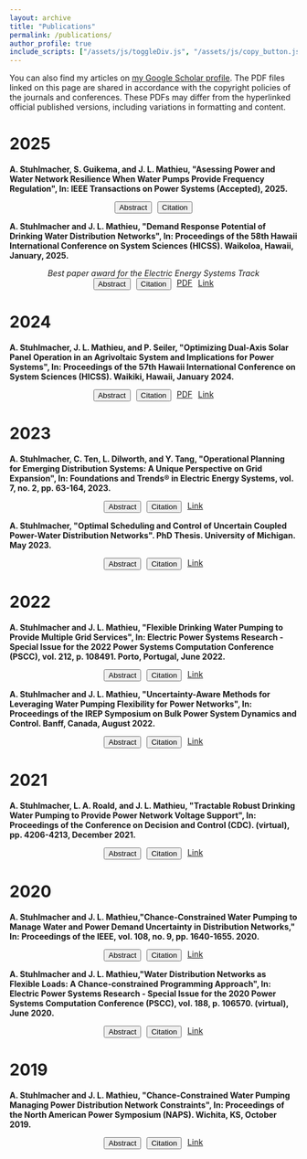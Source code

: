 ```yaml
---
layout: archive
title: "Publications"
permalink: /publications/
author_profile: true
include_scripts: ["/assets/js/toggleDiv.js", "/assets/js/copy_button.js"]
---
```


You can also find my articles on <a href="https://scholar.google.com/citations?user=usoAHLIAAAAJ&hl" target="_blank">my Google Scholar profile</a>. The PDF files linked on this page are shared in accordance with the copyright policies of the journals and conferences. These PDFs may differ from the hyperlinked official published versions, including variations in formatting and content. 

# 2025
**A. Stuhlmacher, S. Guikema, and J. L. Mathieu,  "Asessing Power and Water Network Resilience When Water Pumps Provide Frequency Regulation", In: IEEE Transactions on Power Systems (Accepted), 2025.**
<div class="button-group-StuhlmacherTPWRS2025" style="display: flex; gap: 10px; text-align: center; justify-content: center; ">
    <button id="abstractButton-StuhlmacherTPWRS2025" class="btn btn--research" onclick="toggleDiv('abstract-StuhlmacherTPWRS2025','abstractButton-StuhlmacherTPWRS2025')">Abstract</button>
    <button id="citationButton-StuhlmacherTPWRS2025" class="btn btn--research" onclick="toggleDiv('citation-StuhlmacherTPWRS2025', 'citationButton-StuhlmacherTPWRS2025')">Citation</button>
    <!--<a class="btn btn--research" href="/files/papers/Stuhlmacher-Mathieu-HICSS-2025-WDN_Flexibility_Capacity.pdf" target="_blank">PDF</a>-->
    <!--<a class="btn btn--research" target="_blank" href="https://hdl.handle.net/10125/109192">Link</a>-->
</div>

<div id="abstract-StuhlmacherTPWRS2025" style="display:none">
    Pumps in drinking water distribution networks can be operated as flexible, controllable loads to help support the electric power grid, e.g., by providing frequency regulation. However, departures from conventional water network operation should not degrade the ability of the water and power networks to respond to high impact low frequency events. In this paper, we evaluate the resilience of water and power distribution networks surrounding a storm-induced power outage given an optimal pumping strategy that minimizes electricity costs and is capable of offering frequency regulation. The water network resilience under optimal water pumping strategies is compared with its resilience under a conventional rule-based water pumping strategy. In a case study, we consider an extreme wind event that causes power outages in the power distribution network impacting pumps in the water network. We found that the optimal control strategies are significantly less expensive than the traditional rule-based strategy but the water tanks levels are lower within the optimal pumping strategies, potentially reducing water service availability during long power outages. However, we also observed that the tank levels remain further from their limits when the optimal pumping strategy provides frequency regulation in addition to minimizing electricity costs, resulting in improved resilience metrics.
</div>

<div id="citation-StuhlmacherTPWRS2025" style="display:none">
<p>Bibtex data:</p>
       
<div id="bibtex-StuhlmacherTPWRS2025" >

```bibtex
@article{StuhlmacherTPWRS2025,
    author = {A. Stuhlmacher, S. Guikema, and J. L. Mathieu},
    title = {Assessing Power and Water Network Resilience When Water Pumps Provide Frequency Regulation},
    journal = {IEEE Transactions on Power Systems},
    year = {2025}
}
```

</div>
    <div style="position: relative; margin-top: 0px; margin-bottom: 30px; padding-bottom: 15px;">
        <button class="btn btn--success copy-button" 
            onclick="copyBibtex('bibtex-StuhlmacherTPWRS2025')" 
            style="position: absolute; top: 0px; right: 5px;">
            Copy
        </button>
    </div>  
    
</div>

**A. Stuhlmacher and J. L. Mathieu,  "Demand Response Potential of Drinking Water Distribution Networks", In: Proceedings of the 58th Hawaii International Conference on System Sciences (HICSS). Waikoloa, Hawaii, January, 2025.**
<center>
<em> Best paper award for the Electric Energy Systems Track </em>
</center>
<div class="button-group-StuhlmacherHICSS2025" style="display: flex; gap: 10px; text-align: center; justify-content: center; ">
    <button id="abstractButton-StuhlmacherHICSS2025" class="btn btn--research" onclick="toggleDiv('abstract-StuhlmacherHICSS2025','abstractButton-StuhlmacherHICSS2025')">Abstract</button>
    <button id="citationButton-StuhlmacherHICSS2025" class="btn btn--research" onclick="toggleDiv('citation-StuhlmacherHICSS2025', 'citationButton-StuhlmacherHICSS2025')">Citation</button>
    <a class="btn btn--research" href="/files/papers/Stuhlmacher-Mathieu-HICSS-2025-WDN_Flexibility_Capacity.pdf" target="_blank">PDF</a>
    <a class="btn btn--research" target="_blank" href="https://hdl.handle.net/10125/109192">Link</a>
</div>


<div id="abstract-StuhlmacherHICSS2025" style="display:none">
    Pumps in drinking water distribution networks can be controlled to participate in demand response programs. In this paper, we estimate the demand response potential of water distribution networks based on actual network data. We calculate the power and energy capacities of community water systems within Wisconsin and Arizona, drawing on publicly available data of consumer water demand, population served, storage tanks, and pump specifications. We then extrapolate this data to get an order-of-magnitude estimate for the entire United States. Overall, we found that water distribution networks are sizable demand response assets with an estimated power capacity of 21 GW and energy capacity of 925 GWh in the United States. We also found that large and very large utilities may be the best demand response candidates. This paper also discusses factors impacting water supply flexibility and future research directions.
</div>

<div id="citation-StuhlmacherHICSS2025" style="display:none">
<p>Bibtex data:</p>
       
<div id="bibtex-StuhlmacherHICSS2025" >

```bibtex
@inproceedings{StuhlmacherHICSS2025,
    author = {A. Stuhlmacher and J. L. Mathieu},
    title = {Demand Response Potential of Drinking Water Distribution Networks},
    booktitle = {Proceedings of the 58th Hawaii International Conference on System Sciences (HICSS)},
    year = {2025},
    address = {Waikoloa, Hawaii}
}
```

</div>
    <div style="position: relative; margin-top: 0px; margin-bottom: 30px; padding-bottom: 15px;">
        <button class="btn btn--success copy-button" 
            onclick="copyBibtex('bibtex-StuhlmacherHICSS2025')" 
            style="position: absolute; top: 0px; right: 5px;">
            Copy
        </button>
    </div>  
    
</div>





# 2024

**A. Stuhlmacher, J. L. Mathieu, and P. Seiler, "Optimizing Dual-Axis Solar Panel Operation in an Agrivoltaic System and Implications for Power Systems", In: Proceedings of the 57th Hawaii International Conference on System Sciences (HICSS). Waikiki, Hawaii, January 2024.**
<div class="button-group-StuhlmacherHICSS2024" style="display: flex; gap: 10px; text-align: center; justify-content: center; ">
    <button id="abstractButton-StuhlmacherHICSS2024" class="btn btn--research" onclick="toggleDiv('abstract-StuhlmacherHICSS2024','abstractButton-StuhlmacherHICSS2024')">Abstract</button>
    <button id="citationButton-StuhlmacherHICSS2024" class="btn btn--research" onclick="toggleDiv('citation-StuhlmacherHICSS2024', 'citationButton-StuhlmacherHICSS2024')">Citation</button>
    <a class="btn btn--research" href="/files/papers/Stuhlmacher-Mathieu-Seiler-HICSS-2024-Optimal-Agrivoltaics-Operation.pdf" target="_blank">PDF</a>
    <a class="btn btn--research" target="_blank" href="https://hdl.handle.net/10125/10673">Link</a>
</div>


<div id="abstract-StuhlmacherHICSS2024" style="display:none">
    The concept of agrivoltaics, or co-locating photovoltaic panels and crops, is viewed as a potential solution to competing land demands for food and energy production. In this paper, we propose an optimal dual-axis photovoltaic panel formulation that adjusts the panel position to maximize power generation subject to crop requirements. Through convex relaxations and shading factor approximations, we reformulate the problem as a convex second-order cone program and solve for the panel position adjustments away from the sun-tracking trajectory. We demonstrate our approach in a case study by comparing our approach with an approach that maximizes solar power capture and a scenario in which there are only crops. We found that we are able to successfully adjust the panel position while accounting for the trade-offs between the photovoltaic panels' energy production and the crop health. Additionally, optimizing the operation of an agrivoltaic system allows us to better understand agrivoltaic systems as a resource connected to the power grid.
</div>

<div id="citation-StuhlmacherHICSS2024" style="display:none">
<p>Bibtex data:</p>
       
<div id="bibtex-StuhlmacherHICSS2024" >

```bibtex
@inproceedings{StuhlmacherHICSS2024,
    author = {A. Stuhlmacher and J. L. Mathieu and P. Seiler},
    title = {Optimizing Dual-Axis Solar Panel Operation in an Agrivoltaic System and Implications for Power Systems},
    booktitle = {Proceedings of the 57th Hawaii International Conference on System Sciences (HICSS)},
    year = {2024},
    address = {Waikiki, Hawaii},
    month = {January}
}
```

</div>
    <div style="position: relative; margin-top: 0px; margin-bottom: 30px; padding-bottom: 15px;">
        <button class="btn btn--success copy-button" 
            onclick="copyBibtex('bibtex-StuhlmacherHICSS2024')" 
            style="position: absolute; top: 0px; right: 5px;">
            Copy
        </button>
    </div>  
    
</div>



# 2023

**A. Stuhlmacher, C. Ten, L. Dilworth, and Y. Tang, "Operational Planning for Emerging Distribution Systems: A Unique Perspective on Grid  Expansion", In: Foundations and Trends&reg; in Electric Energy Systems, vol. 7, no. 2, pp. 63-164, 2023.**
<div class="button-group-StuhlmacherFnT2023" style="display: flex; gap: 10px; text-align: center; justify-content: center; ">
    <button id="abstractButton-StuhlmacherFnT2023" class="btn btn--research" onclick="toggleDiv('abstract-StuhlmacherFnT2023','abstractButton-StuhlmacherFnT2023')">Abstract</button>
    <button id="citationButton-StuhlmacherFnT2023" class="btn btn--research" onclick="toggleDiv('citation-StuhlmacherFnT2023', 'citationButton-StuhlmacherFnT2023')">Citation</button>
    <!--<a class="btn btn--research" href="/files/papers/Stuhlmacher-Mathieu-Seiler-HICSS-2024-Optimal-Agrivoltaics-Operation.pdf" target="_blank">PDF</a>-->
    <a class="btn btn--research" target="_blank" href="http://dx.doi.org/10.1561/3100000033">Link</a>
</div>


<div id="abstract-StuhlmacherFnT2023" style="display:none">
    <p>The electrical grid has undergone significant transformations, which have had a profound impact on its distribution system development and expansion. These changes have been primarily driven by changing load profiles, distributed generation sources, and increasingly extreme weather events. Advancements in sensor and communication technologies have played a pivotal role in addressing and adapting to these changes. These changes have also led to an increased focus on reliability and resilience in planning, with priority placed on ensuring robust grid connectivity and flexibility.</p> <p> Three decades ago, power distribution systems were primarily radial with unidirectional power flow. Today's electrical distribution systems have distributed energy resources, leading to bidirectional power flow. The utility's geographic information system network, advanced metering infrastructure, and other technologies are leveraged to allow feeders and distributed energy resources to be interconnected. This has facilitated the integration of the electric grid with networked microgrids, which has improved the overall resilience and efficiency of the distribution system.</p><p> While there have been notable improvements in grid planning, the power grid remains vulnerable to high-impact, low-frequency events caused by climate change, such as hurricanes and tornadoes. This monograph outlines potential solutions for addressing future electric grid issues, including transformer overloading due to electric vehicles, optimization challenges, advanced feeder reconfiguration, and contingency planning for extreme events. The proposed approaches focus on the implementation and operation of new technologies, such as renewable energy sources, batteries, flexible loads, and advanced sensors, that have the potential to transform distribution network planning and operation. From traditional methods to innovative networked microgrids within existing infrastructure and non-wire alternative strategies, this monograph provides a comprehensive overview of stateof- the-art strategies for future problems.
</div>

<div id="citation-StuhlmacherFnT2023" style="display:none">
<p>Bibtex data:</p>
       
<div id="bibtex-StuhlmacherFnT2023" >

```bibtex
@inproceedings{StuhlmacherFnT2023,
    author = {A. Stuhlmacher and C. Ten and L. Dilworth and Y. Tang},
    title = {Operational Planning for Emerging Distribution Systems: A Unique Perspective on Grid Expansion},
    journal = {Foundations and Trends\textregistered{} in Electric Energy Systems},
    volume = {7},
    number = {2},
    pages = {63--164},
    year = {2023}
}
```

</div>
    <div style="position: relative; margin-top: 0px; margin-bottom: 30px; padding-bottom: 15px;">
        <button class="btn btn--success copy-button" 
            onclick="copyBibtex('bibtex-StuhlmacherFnT2023')" 
            style="position: absolute; top: 0px; right: 5px;">
            Copy
        </button>
    </div>  
    
</div>

**A. Stuhlmacher, "Optimal Scheduling and Control of Uncertain Coupled Power-Water Distribution Networks". PhD Thesis. University of Michigan. May 2023.**
<div class="button-group-Stuhlmacher2023" style="display: flex; gap: 10px; text-align: center; justify-content: center; ">
    <button id="abstractButton-Stuhlmacher2023" class="btn btn--research" onclick="toggleDiv('abstract-Stuhlmacher2023','abstractButton-Stuhlmacher2023')">Abstract</button>
    <button id="citationButton-Stuhlmacher2023" class="btn btn--research" onclick="toggleDiv('citation-Stuhlmacher2023', 'citationButton-Stuhlmacher2023')">Citation</button>
    <!--<a class="btn btn--research" href="/files/papers/Stuhlmacher-Mathieu-Seiler-HICSS-2024-Optimal-Agrivoltaics-Operation.pdf" target="_blank">PDF</a>-->
    <a class="btn btn--research" target="_blank" href="https://dx.doi.org/10.7302/7426">Link</a>
</div>


<div id="abstract-Stuhlmacher2023" style="display:none">
    <p>Large amounts of renewable energy resources are being added to the electric power grid in a push to mitigate the effects of climate change. Due the intermittent and uncertain nature of these resources, more flexibility is needed to ensure safe operating conditions of the power grid. A growing body of research has shown that real-time control of flexible electric loads can provide flexibility to the power grid. For instance, drinking water distribution networks can be treated as flexible, controllable assets to the power grid by leveraging the power consumption of water supply pumps and storage capabilities of water tanks. Initial research has explored optimizing the operation of water distribution networks to support the power grid; however, the impact of uncertainty on network performance and value has not been considered.</p><p>In this dissertation, an integrated power-water optimization problem is developed subject to the water and power network constraints and multiple sources of uncertainty. The operation of water distribution networks is optimized to provide multiple local and system services-such as voltage and frequency regulation-to power networks. The integrated optimization of the water distribution network and power network is challenging because both networks have nonconvex models and experience uncertainty (e.g., water and power demands). Additionally, changes in network operation need to clearly provide value to both system operators as well as maintain or improve upon network resilience. The associated benefits and drawbacks of the integrated water-power optimization framework are investigated, with a particular focus on performance, conservativeness, and computational tractability. First, state and country-wide estimates of the power and energy capacity of water distribution networks as flexible loads are calculated using publicly available water distribution network utility information, indicating that water distribution networks can provide a sizable flexible resource. Second, stochastic and robust optimization frameworks are developed to optimally schedule and control the water distribution network to provide power system services while ensuring the safe operation of the power and water distribution networks given power and water demand uncertainties. Third, to address challenges surrounding problem complexity and scalability, this work develops proofs that the monotonicity properties apply to the water flow constraints under certain assumptions, uses approximation and relaxation techniques to reformulate the power-water problem as a convex program, and proposes an analytically reformulated probabilistic framework that manages uncertainty differently in the power and water network. Fourth, the flexibility of the water distribution network may be underutilized if any one power system service is considered. To prevent this, a formulation is developed where the water network provides multiple services simultaneously. This maximizes the overall benefit to the power grid and increases the value proposition to the water distribution network operator. And fifth, optimal pump operation strategies are evaluated to ensure that the power and water networks can respond and adapt to natural hazard events when the water distribution network is providing grid services.</p> <p>Case studies demonstrate the capability of the water distribution network pumps to provide services to the power grid. By co-optimizing the power grid and the drinking water distribution network, improvement in costs, reliability, and resiliency can be realized across these two critical infrastructure systems. Additionally, leveraging the water distribution network to provide flexibility to the power grid can allow for greater quantities of renewable energy resources to be incorporated into the grid and reduce carbon emissions.</p>
</div>

<div id="citation-Stuhlmacher2023" style="display:none">
<p>Bibtex data:</p>
       
<div id="bibtex-Stuhlmacher2023" >

```bibtex
@inproceedings{Stuhlmacher2023,
    author = {A. Stuhlmacher},
    title = {Optimal Scheduling and Control of Uncertain Coupled Power-Water Distribution Networks},
    school = {University of Michigan},
    year = {2023},
    month = {May}
}
```

</div>
    <div style="position: relative; margin-top: 0px; margin-bottom: 30px; padding-bottom: 15px;">
        <button class="btn btn--success copy-button" 
            onclick="copyBibtex('bibtex-Stuhlmacher2023')" 
            style="position: absolute; top: 0px; right: 5px;">
            Copy
        </button>
    </div>  
    
</div>

# 2022

**A. Stuhlmacher and J. L. Mathieu, "Flexible Drinking Water Pumping to Provide Multiple Grid Services", In: Electric Power Systems Research - Special Issue for the 2022 Power Systems Computation Conference (PSCC), vol. 212, p. 108491. Porto, Portugal, June 2022.**
<div class="button-group-StuhlmacherPSCC2022" style="display: flex; gap: 10px; text-align: center; justify-content: center; ">
    <button id="abstractButton-StuhlmacherPSCC2022" class="btn btn--research" onclick="toggleDiv('abstract-StuhlmacherPSCC2022','abstractButton-StuhlmacherPSCC2022')">Abstract</button>
    <button id="citationButton-StuhlmacherPSCC2022" class="btn btn--research" onclick="toggleDiv('citation-StuhlmacherPSCC2022', 'citationButton-StuhlmacherPSCC2022')">Citation</button>
    <!--<a class="btn btn--research" href="/files/papers/Stuhlmacher-Mathieu-Seiler-HICSS-2024-Optimal-Agrivoltaics-Operation.pdf" target="_blank">PDF</a>-->
    <a class="btn btn--research" target="_blank" href="https://doi.org/10.1016/j.epsr.2022.108491">Link</a>
</div>


<div id="abstract-StuhlmacherPSCC2022" style="display:none">
    <p>Drinking water distribution networks (WDNs) can be operated as flexible, controllable loads. In this paper, we consider using WDNs to provide local and grid level services simultaneously to the power grid. We formulate a robust water pumping problem to determine the amount of voltage support and frequency regulation that can be provided subject to network constraints while managing power demand uncertainty. We tractably reformulate the problem as a sequential optimization problem and solve for the scheduled water pumping operation, the frequency regulation capacity, and the optimal control policy parameters that update the pump operation based on the frequency regulation signal and power distribution network demand forecast error. We demonstrate our approach through detailed case studies. Additionally, we evaluate the performance of the reformulation and discuss the benefits and trade-offs of WDNs providing multiple services.
</div>

<div id="citation-StuhlmacherPSCC2022" style="display:none">
<p>Bibtex data:</p>
       
<div id="bibtex-StuhlmacherPSCC2022" >

```bibtex
@article{StuhlmacherPSCC2022,
    author = {A. Stuhlmacher and J. L. Mathieu},
    title = {Flexible Drinking Water Pumping to Provide Multiple Grid Services},
    journal = {Electric Power Systems Research - Special Issue for the 2022 Power Systems Computation Conference (PSCC)},
    volume = {212},
    pages = {108491},
    year = {2022},
    month = {June},
    address = {Porto, Portugal}
}
```

</div>
    <div style="position: relative; margin-top: 0px; margin-bottom: 30px; padding-bottom: 15px;">
        <button class="btn btn--success copy-button" 
            onclick="copyBibtex('bibtex-StuhlmacherPSCC2022')" 
            style="position: absolute; top: 0px; right: 5px;">
            Copy
        </button>
    </div>  
    
</div>


**A. Stuhlmacher and J. L. Mathieu, "Uncertainty-Aware Methods for Leveraging Water Pumping Flexibility for Power Networks", In: Proceedings of the IREP Symposium on Bulk Power System Dynamics and Control. Banff, Canada, August 2022.**

<div class="button-group-StuhlmacherIREP2022" style="display: flex; gap: 10px; text-align: center; justify-content: center; ">
    <button id="abstractButton-StuhlmacherIREP2022" class="btn btn--research" onclick="toggleDiv('abstract-StuhlmacherIREP2022','abstractButton-StuhlmacherIREP2022')">Abstract</button>
    <button id="citationButton-StuhlmacherIREP2022" class="btn btn--research" onclick="toggleDiv('citation-StuhlmacherIREP2022', 'citationButton-StuhlmacherIREP2022')">Citation</button>
    <!--<a class="btn btn--research" href="/files/papers/Stuhlmacher-Mathieu-Seiler-HICSS-2024-Optimal-Agrivoltaics-Operation.pdf" target="_blank">PDF</a>-->
    <a class="btn btn--research" target="_blank" href="https://doi.org/10.48550/arXiv.2207.04943">Link</a>
</div>


<div id="abstract-StuhlmacherIREP2022" style="display:none">
    Recent work has demonstrated that water supply pumps in the drinking water distribution network can be leveraged to provide flexibility to the power network, but existing approaches are computationally demanding and/or overly conservative.  In this paper, we develop a computationally tractable probabilistic approach to schedule and control water pumping to provide voltage support to the power distribution network subject to power and water distribution network constraints under power demand uncertainty. Building upon robust and chance-constrained reformulation approaches,  we analytically reformulate the probabilistic problem into a deterministic one and solve for the scheduled pump operation and the control policy parameters that adjust the pumps based on the power demand forecast error realizations. In a case study, we compare our proposed approach to an adjustable robust method and investigate the performance in terms of computation time, cost, and empirical violation probabilities. We find that our proposed approach is computationally tractable and is less conservative than the robust approach, indicating that our formulation would be scalable to larger networks.
</div>

<div id="citation-StuhlmacherIREP2022" style="display:none">
<p>Bibtex data:</p>
       
<div id="bibtex-StuhlmacherIREP2022" >

```bibtex
@inproceedings{StuhlmacherIREP2022,
    author = {A. Stuhlmacher and J. L. Mathieu},
    title = {Uncertainty-Aware Methods for Leveraging Water Pumping Flexibility for Power Networks},
    booktitle = {Proceedings of the IREP Symposium on Bulk Power System Dynamics and Control},
    year = {2022},
    address = {Banff, Canada},
    month = {August}
}
```

</div>
    <div style="position: relative; margin-top: 0px; margin-bottom: 30px; padding-bottom: 15px;">
        <button class="btn btn--success copy-button" 
            onclick="copyBibtex('bibtex-StuhlmacherIREP2022')" 
            style="position: absolute; top: 0px; right: 5px;">
            Copy
        </button>
    </div>  
    
</div>

# 2021

**A. Stuhlmacher, L. A. Roald, and J. L. Mathieu, "Tractable Robust Drinking Water Pumping to Provide Power Network Voltage Support", In: Proceedings of the Conference on Decision and Control (CDC). (virtual), pp. 4206-4213, December 2021.** 

<div class="button-group-StuhlmacherCDC2023" style="display: flex; gap: 10px; text-align: center; justify-content: center; ">
    <button id="abstractButton-StuhlmacherCDC2023" class="btn btn--research" onclick="toggleDiv('abstract-StuhlmacherCDC2023','abstractButton-StuhlmacherCDC2023')">Abstract</button>
    <button id="citationButton-StuhlmacherCDC2023" class="btn btn--research" onclick="toggleDiv('citation-StuhlmacherCDC2023', 'citationButton-StuhlmacherCDC2023')">Citation</button>
    <!--<a class="btn btn--research" href="/files/papers/Stuhlmacher-Mathieu-Seiler-HICSS-2024-Optimal-Agrivoltaics-Operation.pdf" target="_blank">PDF</a>-->
    <a class="btn btn--research" target="_blank" href="https://doi.org/10.1109/CDC45484.2021.9683419">Link</a>
</div>


<div id="abstract-StuhlmacherCDC2023" style="display:none">
    Drinking water distribution networks can be treated as flexible, controllable assets for power distribution networks (e.g., to provide voltage support) by leveraging the power consumption of water pumps and storage capabilities of water tanks. We formulate an adjustable robust optimization problem to determine the scheduled water distribution network pumping and real-time pump adjustments that ensure that the power and water distribution network constraints are satisfied with respect to uncertain power demand. We extend the \m properties of dissipative flow networks to water distribution networks which requires assumptions on water tank operation. Then, to make the problem tractable, we leverage these properties, along with constraint approximations and an affine pump control policy, to reformulate the problem as an affinely adjustable robust counterpart that solves for the pumping schedule and the parameters of an affine control policy that determines the real-time pump adjustments. Through a case study, we demonstrate that the approach produces robust solutions and is computationally tractable. We also evaluate the impact of restricting water tank operation to enforce monotonicity and find it leads to a significantly restricted feasible region and more conservative solutions.
</div>

<div id="citation-StuhlmacherCDC2023" style="display:none">
<p>Bibtex data:</p>
       
<div id="bibtex-StuhlmacherCDC2023" >

```bibtex
@inproceedings{StuhlmacherCDC2023,
    author = {A. Stuhlmacher and L. A. Roald and J. L. Mathieu},
    title = {Tractable Robust Drinking Water Pumping to Provide Power Network Voltage Support},
    booktitle = {Proceedings of the Conference on Decision and Control (CDC)},
    pages = {4206--4213},
    year = {2021},
    month = {December}
}
```

</div>
    <div style="position: relative; margin-top: 0px; margin-bottom: 30px; padding-bottom: 15px;">
        <button class="btn btn--success copy-button" 
            onclick="copyBibtex('bibtex-StuhlmacherCDC2023')" 
            style="position: absolute; top: 0px; right: 5px;">
            Copy
        </button>
    </div>  
    
</div>


# 2020

**A. Stuhlmacher and J. L. Mathieu,"Chance-Constrained Water Pumping to Manage Water and Power Demand Uncertainty in Distribution Networks," In: Proceedings of the IEEE, vol. 108, no. 9, pp. 1640-1655. 2020.**

<div class="button-group-StuhlmacherIEEE2020" style="display: flex; gap: 10px; text-align: center; justify-content: center; ">
    <button id="abstractButton-StuhlmacherIEEE2020" class="btn btn--research" onclick="toggleDiv('abstract-StuhlmacherIEEE2020','abstractButton-StuhlmacherIEEE2020')">Abstract</button>
    <button id="citationButton-StuhlmacherIEEE2020" class="btn btn--research" onclick="toggleDiv('citation-StuhlmacherIEEE2020', 'citationButton-StuhlmacherIEEE2020')">Citation</button>
    <!--<a class="btn btn--research" href="/files/papers/Stuhlmacher-Mathieu-Seiler-HICSS-2024-Optimal-Agrivoltaics-Operation.pdf" target="_blank">PDF</a>-->
    <a class="btn btn--research" target="_blank" href="https://doi.org/10.1109/JPROC.2020.2997520">Link</a>
</div>


<div id="abstract-StuhlmacherIEEE2020" style="display:none">
    Water pumping in drinking water distribution networks can be treated as a flexible load in the power distribution network. In this paper, we formulate an optimization problem to minimize the electricity costs associated with pumping subject to water and power distribution network constraints. In practice, both water and power demands are uncertain and pumps should be scheduled to ensure that pump operation does not violate either networks' constraints for nearly all possible uncertainty realizations. To address this problem, we formulate a chance-constrained optimization problem that simultaneously determines pumping schedules along with the parameters of real-time control policies that can be used to respond to water and power demand forecast errors. We use approximations and relaxations along with the scenario approach for chance-constrained programming to reformulate the optimization problem into a convex deterministic problem. We  demonstrate the performance of the approach through case studies, and also explore the impact of the relaxations, an approach to improve computational tractability, and trade-offs associated with the way in which we define the cost of real-time control actions. We find that optimal scheduling and real-time control of water pumping can effectively manage water and power demand uncertainty, meaning water demand is satisfied and both the water and power distribution networks operate within their limits; however, the approach is conservative leading to high reliability at high cost. 
</div>

<div id="citation-StuhlmacherIEEE2020" style="display:none">
<p>Bibtex data:</p>
       
<div id="bibtex-StuhlmacherIEEE2020" >

```bibtex
@article{StuhlmacherIEEE2020,
    author = {A. Stuhlmacher and J. L. Mathieu},
    title = {Chance-Constrained Water Pumping to Manage Water and Power Demand Uncertainty in Distribution Networks},
    journal = {Proceedings of the IEEE},
    volume = {108},
    number = {9},
    pages = {1640--1655},
    year = {2020}
}
```

</div>
    <div style="position: relative; margin-top: 0px; margin-bottom: 30px; padding-bottom: 15px;">
        <button class="btn btn--success copy-button" 
            onclick="copyBibtex('bibtex-StuhlmacherIEEE2020')" 
            style="position: absolute; top: 0px; right: 5px;">
            Copy
        </button>
    </div>  
    
</div>



**A. Stuhlmacher and J. L. Mathieu,"Water Distribution Networks as Flexible Loads: A Chance-constrained Programming Approach", In: Electric Power Systems Research - Special Issue for the 2020 Power Systems Computation Conference (PSCC), vol. 188, p. 106570. (virtual), June 2020.**

<div class="button-group-StuhlmacherPSCC2020" style="display: flex; gap: 10px; text-align: center; justify-content: center; ">
    <button id="abstractButton-StuhlmacherPSCC2020" class="btn btn--research" onclick="toggleDiv('abstract-StuhlmacherPSCC2020','abstractButton-StuhlmacherPSCC2020')">Abstract</button>
    <button id="citationButton-StuhlmacherPSCC2020" class="btn btn--research" onclick="toggleDiv('citation-StuhlmacherPSCC2020', 'citationButton-StuhlmacherPSCC2020')">Citation</button>
    <!--<a class="btn btn--research" href="/files/papers/Stuhlmacher-Mathieu-Seiler-HICSS-2024-Optimal-Agrivoltaics-Operation.pdf" target="_blank">PDF</a>-->
    <a class="btn btn--research" target="_blank" href="https://doi.org/10.1016/j.epsr.2020.106570">Link</a>
</div>


<div id="abstract-StuhlmacherPSCC2020" style="display:none">
    There is a greater need for flexibility in the power distribution network (PDN) due to increasing levels of renewable energy resources. Here, we consider using the water distribution network (WDN) as a flexible load. We formulate a chance-constrained multiperiod optimization problem to schedule water distribution pumps subject to WDN and PDN constraints while managing power demand forecast uncertainty. To do that, we develop a control policy that adjusts the WDN's operation when a PDN constraint violation is present. Since the resulting problem is nonconvex, we utilize approximation and relaxation techniques to transform the problem into a convex program and solve via the scenario approach. Through detailed case studies, we verify the performance of the control policy to ensure network constraints are satisfied despite uncertainty. We find that we can successfully schedule and control the WDN to provide flexibility to the PDN for many realistic water and power demand scenarios.
</div>

<div id="citation-StuhlmacherPSCC2020" style="display:none">
<p>Bibtex data:</p>
       
<div id="bibtex-StuhlmacherPSCC2020" >

```bibtex
@article{StuhlmacherPSCC2020,
    author = {A. Stuhlmacher and J. L. Mathieu},
    title = {Water Distribution Networks as Flexible Loads: A Chance-Constrained Programming Approach},
    journal = {Electric Power Systems Research - Special Issue for the 2020 Power Systems Computation Conference (PSCC)},
    volume = {188},
    pages = {106570},
    year = {2020},
    month = {June}
}
```

</div>
    <div style="position: relative; margin-top: 0px; margin-bottom: 30px; padding-bottom: 15px;">
        <button class="btn btn--success copy-button" 
            onclick="copyBibtex('bibtex-StuhlmacherPSCC2020')" 
            style="position: absolute; top: 0px; right: 5px;">
            Copy
        </button>
    </div>  
    
</div>


# 2019

**A. Stuhlmacher and J. L. Mathieu, "Chance-Constrained Water Pumping Managing Power Distribution Network Constraints",  In: Proceedings of the North American Power Symposium (NAPS). Wichita, KS, October 2019.**  

<div class="button-group-StuhlmacherNAPS2019" style="display: flex; gap: 10px; text-align: center; justify-content: center; ">
    <button id="abstractButton-StuhlmacherNAPS2019" class="btn btn--research" onclick="toggleDiv('abstract-StuhlmacherNAPS2019','abstractButton-StuhlmacherNAPS2019')">Abstract</button>
    <button id="citationButton-StuhlmacherNAPS2019" class="btn btn--research" onclick="toggleDiv('citation-StuhlmacherNAPS2019', 'citationButton-StuhlmacherNAPS2019')">Citation</button>
    <!--<a class="btn btn--research" href="/files/papers/Stuhlmacher-Mathieu-Seiler-HICSS-2024-Optimal-Agrivoltaics-Operation.pdf" target="_blank">PDF</a>-->
    <a class="btn btn--research" target="_blank" href="https://doi.org/10.1109/naps46351.2019.9000282">Link</a>
</div>


<div id="abstract-StuhlmacherNAPS2019" style="display:none">
    We formulate a chance-constrained optimization problem to schedule water distribution network (WDN) pumping subject to water and power distribution network (PDN) constraints while managing water demand uncertainty. In addition to an optimal pumping schedule, we also determine optimal control policy parameters used to compute real-time control actions to compensate for demand forecast error. The resulting problem includes nonconvex constraints, and so conventional solution approaches for chance-constrained problems do not work. We heuristically apply a scenario-based method and investigate the control policy's performance to ensure all WDN and PDN constraints are satisfied despite uncertainty. Through case studies with a detailed model of a coupled WDN/PDN, we find that WDN pumping can be scheduled and controlled to manage PDN voltage constraints and that the scenario-based method provides feasible real-time control actions for many realistic water demand scenarios but more work is needed to identify computationally tractable approaches with probabilistic guarantees.
</div>

<div id="citation-StuhlmacherNAPS2019" style="display:none">
<p>Bibtex data:</p>
       
<div id="bibtex-StuhlmacherNAPS2019" >

```bibtex
@inproceedings{StuhlmacherNAPS2019,
    author = {A. Stuhlmacher and J. L. Mathieu},
    title = {Chance-Constrained Water Pumping Managing Power Distribution Network Constraints},
    booktitle = {Proceedings of the North American Power Symposium (NAPS)},
    year = {2019},
    address = {Wichita, KS},
    month = {October}
}
```

</div>
    <div style="position: relative; margin-top: 0px; margin-bottom: 30px; padding-bottom: 15px;">
        <button class="btn btn--success copy-button" 
            onclick="copyBibtex('bibtex-StuhlmacherNAPS2019')" 
            style="position: absolute; top: 0px; right: 5px;">
            Copy
        </button>
    </div>  
    
</div>

